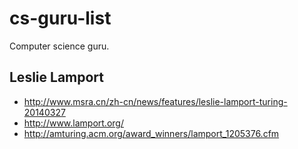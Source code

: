# cs-guru-list
Computer science guru.

## Leslie Lamport
* http://www.msra.cn/zh-cn/news/features/leslie-lamport-turing-20140327
* http://www.lamport.org/
* http://amturing.acm.org/award_winners/lamport_1205376.cfm
